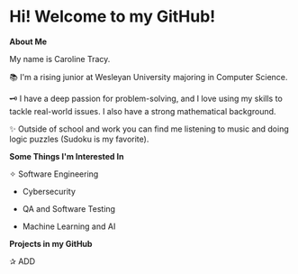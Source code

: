 # Hi! Welcome to my GitHub!

**About Me**

My name is Caroline Tracy. 

📚 I'm a rising junior at Wesleyan University majoring in Computer Science. 

🗝️ I have a deep passion for problem-solving, and I love using my skills to tackle real-world issues. I also have a strong mathematical background.

✨ Outside of school and work you can find me listening to music and doing logic puzzles (Sudoku is my favorite).  

**Some Things I'm Interested In**

✧ Software Engineering

- Cybersecurity

- QA and Software Testing

- Machine Learning and AI

**Projects in my GitHub**

✰ ADD
